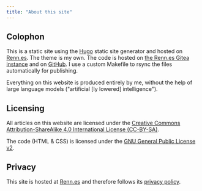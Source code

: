 ```yaml
---
title: "About this site"
---
```


## Colophon

This is a static site using the [Hugo](https://gohugo.io/) static site generator and hosted on [Renn.es](https://renn.es/). The theme is my own. The code is hosted on [the Renn.es Gitea instance](https://git.renn.es/tarneo/tarneo.fr) and on [GitHub](https://github.com/tarneaux/tarneo.fr). I use a custom Makefile to rsync the files automatically for publishing.

Everything on this website is produced entirely by me, without the help of large language models ("artificial [ly lowered] intelligence").

## Licensing

All articles on this website are licensed under the [Creative Commons Attribution-ShareAlike 4.0 International License (CC-BY-SA)](https://creativecommons.org/licenses/by-sa/4.0/).

The code (HTML & CSS) is licensed under the [GNU General Public License v2](https://www.gnu.org/licenses/old-licenses/gpl-2.0.html).

## Privacy

This site is hosted at [Renn.es](https://renn.es/) and therefore follows its [privacy policy](https://renn.es/#privacy).

